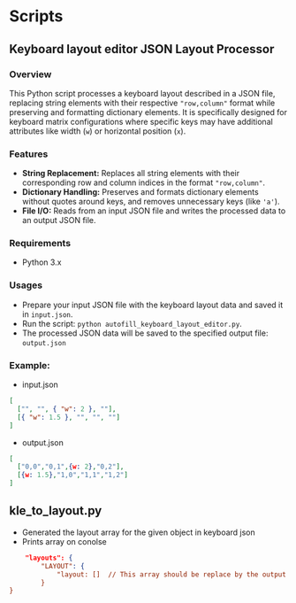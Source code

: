 # Scripts
## Keyboard layout editor JSON Layout Processor

### Overview

This Python script processes a keyboard layout described in a JSON file, replacing string elements with their respective `"row,column"` format while preserving and 
formatting dictionary elements. It is specifically designed for keyboard matrix configurations where specific keys may have additional attributes 
like width (`w`) or horizontal position (`x`).

### Features

- **String Replacement:** Replaces all string elements with their corresponding row and column indices in the format `"row,column"`.
- **Dictionary Handling:** Preserves and formats dictionary elements without quotes around keys, and removes unnecessary keys (like `'a'`).
- **File I/O:** Reads from an input JSON file and writes the processed data to an output JSON file.

### Requirements

- Python 3.x

### Usages
- Prepare your input JSON file with the keyboard layout data and saved it in `input.json`.
- Run the script: `python autofill_keyboard_layout_editor.py`.
- The processed JSON data will be saved to the specified output file: `output.json`

### Example:
- input.json
```json
[
  ["", "", { "w": 2 }, ""],
  [{ "w": 1.5 }, "", "", ""]
]
```

- output.json
```json
[
  ["0,0","0,1",{w: 2},"0,2"],
  [{w: 1.5},"1,0","1,1","1,2"]
]
```


## kle_to_layout.py
- Generated the layout array for the given object in keyboard json
- Prints array on conolse
```json
    "layouts": {
        "LAYOUT": {
            "layout: []  // This array should be replace by the output for the kle_to_layout.py file
        }
}

```
